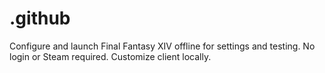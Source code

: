 # .github
Configure and launch Final Fantasy XIV offline for settings and testing. No login or Steam required. Customize client locally.

